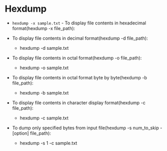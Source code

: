 # Hexdump
* `hexdump -x sample.txt` - To display file contents in hexadecimal format(hexdump -x file_path):



* To display file contents in decimal format(hexdump -d file_path):
    * hexdump -d sample.txt 

* To display file contents in octal format(hexdump -o file_path):
    * hexdump -o sample.txt 

* To display file contents in octal format byte by byte(hexdump -b file_path):
    * hexdump -b sample.txt

* To display file contents in character display format(hexdump -c file_path):
    *  hexdump -c sample.txt 

* To dump only specified bytes from input file(hexdump -s num_to_skip -[option] file_path):
    * hexdump -s 1 -c  sample.txt 

